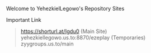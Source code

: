 Welcome to YehezkielLegowo's Repository Sites





Important Link
> https://shorturl.at/Igdu0 (Main Site)
> yehezkiellegowo.us.to:8870/ezeplay (Temporaries)
> zyygroups.us.to/main
